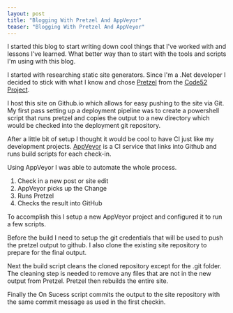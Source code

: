 ```yaml
---
layout: post
title: "Blogging With Pretzel And AppVeyor"
teaser: "Blogging With Pretzel And AppVeyor"
---
```


I started this blog to start writing down cool things that I've worked with and lessons I've learned. What better way than to start with the tools and scripts I'm using with this blog.

I started with researching static site generators. Since I'm a .Net developer I decided to stick with what I know and chose [Pretzel](https://github.com/Code52/pretzel) from the [Code52 Project](http://code52.org/). 

I host this site on Github.io which allows for easy pushing to the site via Git. My first pass setting up a deployment pipeline was to create a powershell script that runs pretzel and copies the output to a new directory which would be checked into the deployment git repository.

<script src="https://gist.github.com/dustinchilson/3d473bb1ddd6785fb9f4.js"></script>

After a little bit of setup I thought it would be cool to have CI just like my development projects. [AppVeyor](http://www.appveyor.com/) is a CI service that links into Github and runs build scripts for each check-in. 

Using AppVeyor I was able to automate the whole process. 

1. Check in a new post or site edit
2. AppVeyor picks up the Change
3. Runs Pretzel
4. Checks the result into GitHub

To accomplish this I setup a new AppVeyor project and configured it to run a few scripts.

<script src="https://gist.github.com/dustinchilson/c4d03cb2340642a60e4c.js"></script>

Before the build I need to setup the git credentials that will be used to push the pretzel output to github. I also clone the existing site repository to prepare for the final output.

<script src="https://gist.github.com/dustinchilson/b82b1a6325263e1b88ce.js"></script>

Next the build script cleans the cloned repository except for the .git folder. The cleaning step is needed to remove any files that are not in the new output from Pretzel. Pretzel then rebuilds the entire site.

<script src="https://gist.github.com/dustinchilson/3ceadef0ac1dba0041e8.js"></script>

Finally the On Sucess script commits the output to the site repository with the same commit message as used in the first checkin.

<script src="https://gist.github.com/dustinchilson/63d498836b4f96e472e8.js"></script>